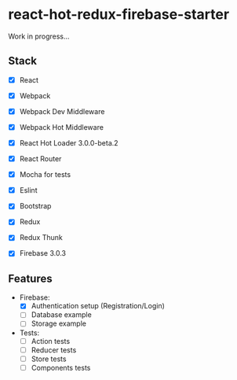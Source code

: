 react-hot-redux-firebase-starter
=====================

Work in progress...

## Stack

- [X] React
- [X] Webpack
- [X] Webpack Dev Middleware
- [X] Webpack Hot Middleware
- [X] React Hot Loader 3.0.0-beta.2
- [X] React Router
- [X] Mocha for tests
- [X] Eslint
- [X] Bootstrap
- [X] Redux
- [X] Redux Thunk
- [X] Firebase 3.0.3



## Features

- Firebase:
  - [X] Authentication setup (Registration/Login) 
  - [ ] Database example
  - [ ] Storage example
- Tests:
  - [ ] Action tests
  - [ ] Reducer tests
  - [ ] Store tests
  - [ ] Components tests
